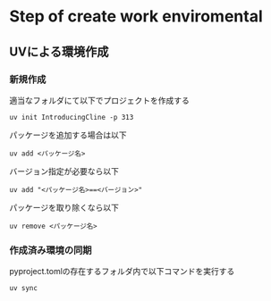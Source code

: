 # Step of create work enviromental

## UVによる環境作成

### 新規作成

適当なフォルダにて以下でプロジェクトを作成する

    uv init IntroducingCline -p 313

パッケージを追加する場合は以下

    uv add <パッケージ名>

バージョン指定が必要なら以下

    uv add "<パッケージ名>==<バージョン>"

パッケージを取り除くなら以下

    uv remove <パッケージ名>

### 作成済み環境の同期

pyproject.tomlの存在するフォルダ内で以下コマンドを実行する

    uv sync

